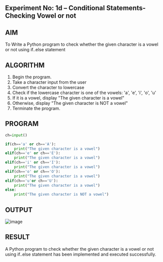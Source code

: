 ## Experiment No: 1d – Conditional Statements- Checking Vowel or not

## AIM  
To Write a Python program to check whether the given character is a vowel or not using if..else statement
## ALGORITHM  
1. Begin the program.  
2. Take a character input from the user
3. Convert the character to lowercase
4. Check if the lowercase character is one of the vowels: 'a', 'e', 'i', 'o', 'u'
5. If it is a vowel, display "The given character is a vowel"
6. Otherwise, display "The given character is NOT a vowel"
4. Terminate the program.

## PROGRAM
```python
ch=input()

if(ch=='a' or ch=='A'):
    print("The given character is a vowel")
elif(ch=='e' or ch=='E'):
    print("The given character is a vowel")
elif(ch=='i' or ch=='I'):
    print("The given character is a vowel")
elif(ch=='o' or ch=='O'):
    print("The given character is a vowel")
elif(ch=='u'or ch=='U'):
    print("The given character is a vowel")
else:
    print("The given character is NOT a vowel")
```

## OUTPUT
![image](https://github.com/user-attachments/assets/9f60cc2e-5a7a-4f4a-8aa9-72b89b5d4e75)

## RESULT
A Python program to check whether the given character is a vowel or not using if..else statement has been implemented and executed successfully.
